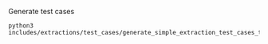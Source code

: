 
Generate test cases

```shell
python3 includes/extractions/test_cases/generate_simple_extraction_test_cases_txt_files.py
```